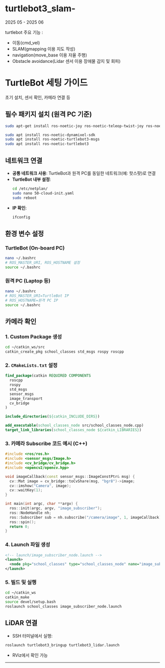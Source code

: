 # turtlebot3_slam-
2025 05 - 2025 06

turtlebot 주요 기능 :
- 이동(cmd_vel)
- SLAM(gmapping 이용 지도 작성)
- navigation(move_base 이용 자율 주행)
- Obstacle avoidance(Lidar 센서 이용 장애물 감지 및 회피)


# TurtleBot 세팅 가이드

초기 설치, 센서 확인, 카메라 연결 등 

##  필수 패키지 설치 (원격 PC 기준)

```bash
sudo apt-get install ros-noetic-joy ros-noetic-teleop-twist-joy ros-noetic-teleop-twist-keyboard ros-noetic-laser-proc ros-noetic-rgbd-launch ros-noetic-rosserial-arduino ros-noetic-rosserial-python ros-noetic-rosserial-client ros-noetic-rosserial-msgs ros-noetic-amcl ros-noetic-map-server ros-noetic-move-base ros-noetic-urdf ros-noetic-xacro ros-noetic-compressed-image-transport ros-noetic-rqt* ros-noetic-rviz ros-noetic-gmapping ros-noetic-navigation ros-noetic-interactive-markers

sudo apt install ros-noetic-dynamixel-sdk
sudo apt install ros-noetic-turtlebot3-msgs 
sudo apt install ros-noetic-turtlebot3
```

##  네트워크 연결

- **공통 네트워크 사용**: TurtleBot과 원격 PC를 동일한 네트워크(예: 핫스팟)로 연결
- **TurtleBot 내부 설정**:
  ```bash
  cd /etc/netplan/
  sudo nano 50-cloud-init.yaml
  sudo reboot
  ```
- **IP 확인**:
  ```bash
  ifconfig
  ```

##  환경 변수 설정

### TurtleBot (On-board PC)

```bash
nano ~/.bashrc
# ROS_MASTER_URI, ROS_HOSTNAME 설정
source ~/.bashrc
```

### 원격 PC (Laptop 등)

```bash
nano ~/.bashrc
# ROS_MASTER_URI=TurtleBot IP
# ROS_HOSTNAME=원격 PC IP
source ~/.bashrc
```

##  카메라 확인

### 1. Custom Package 생성

```bash
cd ~/catkin_ws/src
catkin_create_pkg school_classes std_msgs rospy roscpp
```

### 2. `CMakeLists.txt` 설정

```cmake
find_package(catkin REQUIRED COMPONENTS
  roscpp
  rospy
  std_msgs
  sensor_msgs
  image_transport
  cv_bridge
)

include_directories(${catkin_INCLUDE_DIRS})

add_executable(school_classes_node src/school_classes_node.cpp)
target_link_libraries(school_classes_node ${catkin_LIBRARIES})
```

### 3. 카메라 Subscribe 코드 예시 (C++)

```cpp
#include <ros/ros.h>
#include <sensor_msgs/Image.h>
#include <cv_bridge/cv_bridge.h>
#include <opencv2/opencv.hpp>

void imageCallback(const sensor_msgs::ImageConstPtr& msg) {
  cv::Mat image = cv_bridge::toCvShare(msg, "bgr8")->image;
  cv::imshow("Camera", image);
  cv::waitKey(1);
}

int main(int argc, char **argv) {
  ros::init(argc, argv, "image_subscriber");
  ros::NodeHandle nh;
  ros::Subscriber sub = nh.subscribe("/camera/image", 1, imageCallback);
  ros::spin();
  return 0;
}
```

### 4. Launch 파일 생성

```xml
<!-- launch/image_subscriber_node.launch -->
<launch>
  <node pkg="school_classes" type="school_classes_node" name="image_subscriber_node" output="screen"/>
</launch>
```

### 5. 빌드 및 실행

```bash
cd ~/catkin_ws
catkin_make
source devel/setup.bash
roslaunch school_classes image_subscriber_node.launch
```

##  LiDAR 연결

- SSH 터미널에서 실행:

```bash
roslaunch turtlebot3_bringup turtlebot3_lidar.launch
```

- RViz에서 확인 가능

---


